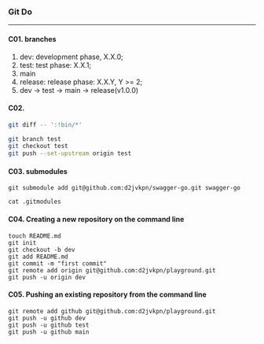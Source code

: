 ### Git Do
---

#### C01. branches
1. dev: development phase, X.X.0;
2. test: test phase: X.X.1;
3. main
4. release: release phase: X.X.Y, Y >= 2;
5. dev -> test -> main -> release(v1.0.0)

#### C02.
```bash
git diff -- ':!bin/*'
```

```bash
git branch test
git checkout test
git push --set-upstream origin test
```

#### C03. submodules
```
git submodule add git@github.com:d2jvkpn/swagger-go.git swagger-go

cat .gitmodules
```

#### C04. Creating a new repository on the command line
```
touch README.md
git init
git checkout -b dev
git add README.md
git commit -m "first commit"
git remote add origin git@github.com:d2jvkpn/playground.git
git push -u origin dev
```

#### C05. Pushing an existing repository from the command line
```
git remote add github git@github.com:d2jvkpn/playground.git
git push -u github dev
git push -u github test
git push -u github main
```
